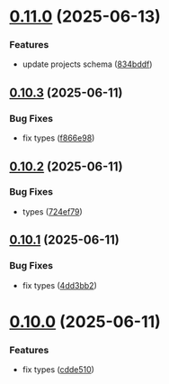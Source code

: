# [0.11.0](https://github.com/incmixlabs/utils/compare/v0.10.3...v0.11.0) (2025-06-13)


### Features

* update projects schema ([834bddf](https://github.com/incmixlabs/utils/commit/834bddfbc7282e605fda56fbcc3b1789c8caf0c4))



## [0.10.3](https://github.com/incmixlabs/utils/compare/v0.10.2...v0.10.3) (2025-06-11)


### Bug Fixes

* fix types ([f866e98](https://github.com/incmixlabs/utils/commit/f866e98b2175cdcbe64ed8df905dcb8f71387a6a))



## [0.10.2](https://github.com/incmixlabs/utils/compare/v0.10.1...v0.10.2) (2025-06-11)


### Bug Fixes

* types ([724ef79](https://github.com/incmixlabs/utils/commit/724ef79c45a7292a7182dc7583892a388bf7dbbb))



## [0.10.1](https://github.com/incmixlabs/utils/compare/v0.10.0...v0.10.1) (2025-06-11)


### Bug Fixes

* fix types ([4dd3bb2](https://github.com/incmixlabs/utils/commit/4dd3bb24c8b2db567512bb52d79f8681e22a51a0))



# [0.10.0](https://github.com/incmixlabs/utils/compare/v0.9.0...v0.10.0) (2025-06-11)


### Features

* fix types ([cdde510](https://github.com/incmixlabs/utils/commit/cdde510f0e74bb2b05b74db24227b9a008bd509d))



